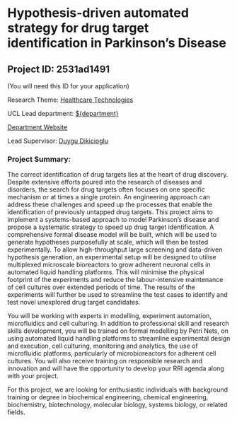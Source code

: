 # Hypothesis-driven automated strategy for drug target identification in Parkinson’s Disease

## Project ID: **2531ad1491**
(You will need this ID for your application)

Research Theme: [Healthcare Technologies](../themes/healthcare-technologies.md)

UCL Lead department: [${department}](../departments/biochemical-engineering.md)

[Department Website](https://www.ucl.ac.uk/biochemical-engineering)

Lead Supervisor: [Duygu Dikicioglu](https://profiles.ucl.ac.uk/77707)

### Project Summary:

The correct identification of drug targets lies at the heart of drug discovery. Despite extensive efforts poured into the research of diseases and disorders, the search for drug targets often focuses on one specific mechanism or at times a single protein. An engineering approach can address these challenges and speed up the processes that enable the identification of previously untapped drug targets. This project aims to implement a systems-based approach to model Parkinson’s disease and propose a systematic strategy to speed up drug target identification. A comprehensive formal disease model will be built, which will be used to generate hypotheses purposefully at scale, which will then be tested experimentally. To allow high-throughput large screening and data-driven hypothesis generation, an experimental setup will be designed to utilise multiplexed microscale bioreactors to grow adherent neuronal cells in automated liquid handling platforms. This will minimise the physical footprint of the experiments and reduce the labour-intensive maintenance of cell cultures over extended periods of time. The results of the experiments will further be used to streamline the test cases to identify and test novel unexplored drug target candidates.     

You will be working with experts in modelling, experiment automation, microfluidics and cell culturing. In addition to professional skill and research skills development, you will be trained on formal modelling by Petri Nets, on using automated liquid handling platforms to streamline experimental design and execution, cell culturing, monitoring and analytics, the use of microfluidic platforms, particularly of microbioreactors for adherent cell cultures. You will also receive training on responsible research and innovation and will have the opportunity to develop your RRI agenda along with your project.  

For this project, we are looking for enthusiastic individuals with background training or degree in biochemical engineering, chemical engineering, biochemistry, biotechnology, molecular biology, systems biology, or related fields.
